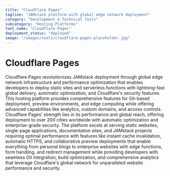 ```yaml
---
title: "Cloudflare Pages"
tagline: "JAMstack platform with global edge network deployment"
category: "Development & Technical Tools"
subcategory: "Hosting Platforms"
tool_name: "Cloudflare Pages"
deployment_status: "deployed"
image: "/images/tools/cloudflare-pages-placeholder.jpg"
---
```


# Cloudflare Pages

Cloudflare Pages revolutionizes JAMstack deployment through global edge network infrastructure and performance optimization that enables developers to deploy static sites and serverless functions with lightning-fast global delivery, automatic optimization, and Cloudflare's security features. This hosting platform provides comprehensive features for Git-based deployment, preview environments, and edge computing while offering advanced capabilities like analytics, custom domains, and access controls. Cloudflare Pages' strength lies in its performance and global reach, offering deployment to over 200 cities worldwide with automatic optimization and enterprise-grade security. The platform excels at serving static websites, single-page applications, documentation sites, and JAMstack projects requiring optimal performance with features like instant cache invalidation, automatic HTTPS, and collaborative preview deployments that enable everything from personal blogs to enterprise websites with edge functions, form handling, and redirect management while providing developers with seamless Git integration, build optimization, and comprehensive analytics that leverage Cloudflare's global network for unparalleled website performance and security.